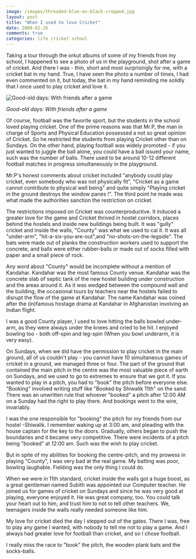```yaml
---
image: /images/threaded-blue-on-black-cropped.jpg
layout: post
title: "When I used to love Cricket"
date: 2009-02-26
comments: true
categories: life cricket school
---
```

Taking a tour through the orkut albums of some of my friends from my school, I happened to see a photo of us in the playground, shot after a game of cricket. And there I was - thin, short and most surprisingly for me, with a cricket bat in my hand. True, I have seen the photo a number of times, I had even commented on it, but today, the bat in my hand reminding me solidly that I once used to play cricket and love it.

![Good-old days: With friends after a game](https://lh5.googleusercontent.com/-hWsuR3VWy9I/SabRvGVCWSI/AAAAAAAAAyc/oSjcdEsGsmE/s673/ckt.JPG)

*Good-old days: With friends after a game*

Of course, football was the favorite sport, but the students in the school loved playing cricket. One of the prime reasons was that Mr.P, the man in charge of Sports and Physical Education possessed a not so great opinion of Cricket. So he restricted the students from playing Cricket other than on Sundays. On the other hand, playing football was widely promoted - if you just wanted to juggle the ball alone, you could have a ball issued your name, such was the number of balls. There used to be around 10-12 different football matches in progress simultaneously in the playground.

Mr.P's honest comments about cricket included "anybody could play cricket, even somebody who was not physically fit", "Cricket as a game cannot contribute to physical well being" and quite simply "Playing cricket in the ground destroys the window panes !". The third point he made was what made the authorities sanction the restriction on cricket.

The restrictions imposed on Cricket was counterproductive. It induced a greater love for the game and Cricket thrived in hostel corridors, places behind the hostels and inside new buildings being built. It was "gully" cricket and inside the walls, "County" was what we used to cal it. It was all "under-arm", "hit-a-six-you-are-out",and "no-shots-on-the-legside". The bats were made out of planks the construction workers used to support the concrete, and balls were either rubber-balls or made out of socks filled with paper and a small piece of rock.

Any word about "County" would be incomplete without a mention of Kandahar. Kandahar was the most famous County venue. Kandahar was the concrete slab of septic tank of the new hostel building under construction and the areas around it. As it was wedged between the compound wall and the building, the occasional tours by teachers near the hostels failed to disrupt the flow of the game at Kandahar. The name Kandahar was coined after the (in)famous hostage drama at Kandahar in Afghanistan involving an Indian flight.

I was a good County player, I used to love hitting the balls bowled under-arm, as they were always under the knees and cried to be hit. I enjoyed bowling too - both off-spin and leg-spin (When you bowl underarm, it is very easy).

On Sundays, when we did have the permission to play cricket in the main ground, all of us couldn't play - you cannot have 10 simultaneous games of cricket in a ground, we managed three or four. The part of the ground that contained the main pitch in the centre was the most valuable piece of earth on Sundays, and we used to go to extremes to ensure that we got it. If you wanted to play in a pitch, you had to "book" the pitch before everyone else. "Booking" involved writing stuff like "Booked by Shiwalik 11th" on the sand. There was an unwritten rule that whoever "booked" a pitch after 12:00 AM on a Sunday had the right to play there. And bookings went to the wire, invariably.

I was the one responsible for "booking" the pitch for my friends from our hostel -Shiwalik. I remember waking up at 3:00 am, and pleading with the house captain for the key to the doors. Gradually, others began to push the boundaries and it became very competitive. There were incidents of a pitch being "booked" at 12:00 am. Such was the wish to play cricket.

But in spite of my abilities for booking the centre-pitch, and my prowess in playing "County", I was very bad at the real game. My batting was poor, bowling laughable. Fielding was the only thing I could do.

When we were in 11th standard, cricket inside the walls got a huge boost, as a great gentleman named Subith was appointed our Computer teacher. He joined us for games of cricket on Sundays and since he was very good at playing, everyone enjoyed it. He was great company, too. You could talk your heart out to him, and trust him to not to tell other teachers. We, teenagers inside the walls really needed someone like him.

My love for cricket died the day I stepped out of the gates. There I was, free to play any game I wanted, with nobody to tell me not to play a game. And I always had greater love for football than cricket, and so I chose football.

I really miss the race to "book" the pitch, the wooden plank bats and the socks-balls.
